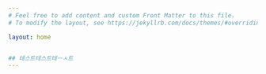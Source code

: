 ```yaml
---
# Feel free to add content and custom Front Matter to this file.
# To modify the layout, see https://jekyllrb.com/docs/themes/#overriding-theme-defaults

layout: home


## 테스트테스트테ㅡㅅ트
---
```

